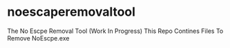 # noescaperemovaltool
The No Escpe Removal Tool (Work In Progress)
This Repo Contines Files To Remove NoEscpe.exe
